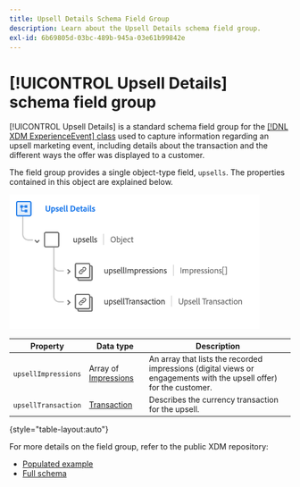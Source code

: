```yaml
---
title: Upsell Details Schema Field Group
description: Learn about the Upsell Details schema field group.
exl-id: 6b69805d-03bc-489b-945a-03e61b99842e
---
```

# [!UICONTROL Upsell Details] schema field group

[!UICONTROL Upsell Details] is a standard schema field group for the [[!DNL XDM ExperienceEvent] class](../../classes/experienceevent.md) used to capture information regarding an upsell marketing event, including details about the transaction and the different ways the offer was displayed to a customer.

The field group provides a single object-type field, `upsells`. The properties contained in this object are explained below.

![Upsell Details structure](../../images/field-groups/upsell-details.png)

| Property | Data type | Description |
| --- | --- | --- |
| `upsellImpressions` | Array of [Impressions](../../data-types/impressions.md) | An array that lists the recorded impressions (digital views or engagements with the upsell offer) for the customer. |
| `upsellTransaction` | [Transaction](../../data-types/transaction.md) | Describes the currency transaction for the upsell. |

{style="table-layout:auto"}

For more details on the field group, refer to the public XDM repository:

* [Populated example](https://github.com/adobe/xdm/blob/master/components/fieldgroups/experience-event/industry-verticals/experienceevent-upsell-details.example.1.json)
* [Full schema](https://github.com/adobe/xdm/blob/master/components/fieldgroups/experience-event/industry-verticals/experienceevent-upsell-details.schema.json)
